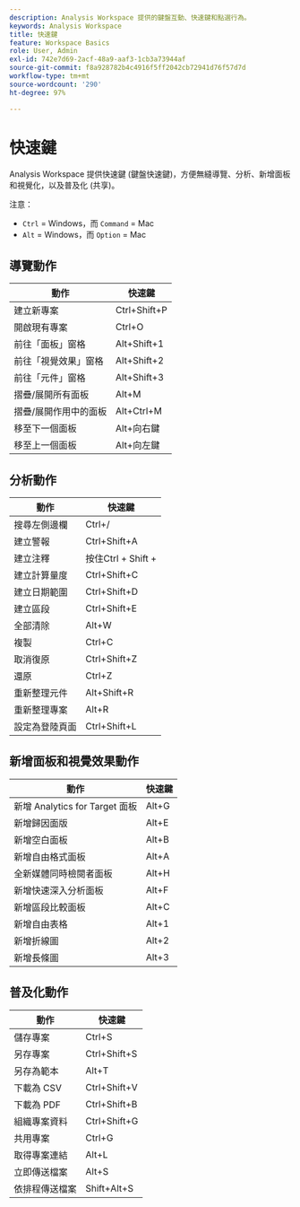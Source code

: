 ```yaml
---
description: Analysis Workspace 提供的鍵盤互動、快速鍵和點選行為。
keywords: Analysis Workspace
title: 快速鍵
feature: Workspace Basics
role: User, Admin
exl-id: 742e7d69-2acf-48a9-aaf3-1cb3a73944af
source-git-commit: f8a928782b4c4916f5ff2042cb72941d76f57d7d
workflow-type: tm+mt
source-wordcount: '290'
ht-degree: 97%

---
```


# 快速鍵

Analysis Workspace 提供快速鍵 (鍵盤快速鍵)，方便無縫導覽、分析、新增面板和視覺化，以及普及化 (共享)。

注意：
* `Ctrl` = Windows，而 `Command` = Mac
* `Alt` = Windows，而 `Option` = Mac

## 導覽動作

| 動作 | 快速鍵 |
| --- | --- |
| 建立新專案 | Ctrl+Shift+P |
| 開啟現有專案 | Ctrl+O |
| 前往「面板」窗格 | Alt+Shift+1 |
| 前往「視覺效果」窗格 | Alt+Shift+2 |
| 前往「元件」窗格 | Alt+Shift+3 |
| 摺疊/展開所有面板 | Alt+M |
| 摺疊/展開作用中的面板 | Alt+Ctrl+M |
| 移至下一個面板 | Alt+向右鍵 |
| 移至上一個面板 | Alt+向左鍵 |

## 分析動作

| 動作 | 快速鍵 |
| --- | --- |
| 搜尋左側邊欄 | Ctrl+/ |
| 建立警報 | Ctrl+Shift+A |
| 建立注釋 | 按住Ctrl + Shift + |
| 建立計算量度 | Ctrl+Shift+C |
| 建立日期範圍 | Ctrl+Shift+D |
| 建立區段 | Ctrl+Shift+E |
| 全部清除 | Alt+W |
| 複製 | Ctrl+C |
| 取消復原 | Ctrl+Shift+Z |
| 還原 | Ctrl+Z |
| 重新整理元件 | Alt+Shift+R |
| 重新整理專案 | Alt+R |
| 設定為登陸頁面 | Ctrl+Shift+L |

## 新增面板和視覺效果動作

| 動作 | 快速鍵 |
| ---|---|
| 新增 Analytics for Target 面板 | Alt+G |
| 新增歸因面版 | Alt+E |
| 新增空白面板 | Alt+B |
| 新增自由格式面板 | Alt+A |
| 全新媒體同時檢閱者面板 | Alt+H |
| 新增快速深入分析面板 | Alt+F |
| 新增區段比較面板 | Alt+C |
| 新增自由表格 | Alt+1 |
| 新增折線圖 | Alt+2 |
| 新增長條圖 | Alt+3 |

## 普及化動作

| 動作 | 快速鍵 |
| --- | --- |
| 儲存專案 | Ctrl+S |
| 另存專案 | Ctrl+Shift+S |
| 另存為範本 | Alt+T |
| 下載為 CSV | Ctrl+Shift+V |
| 下載為 PDF | Ctrl+Shift+B |
| 組織專案資料 | Ctrl+Shift+G |
| 共用專案 | Ctrl+G |
| 取得專案連結 | Alt+L |
| 立即傳送檔案 | Alt+S |
| 依排程傳送檔案 | Shift+Alt+S |
